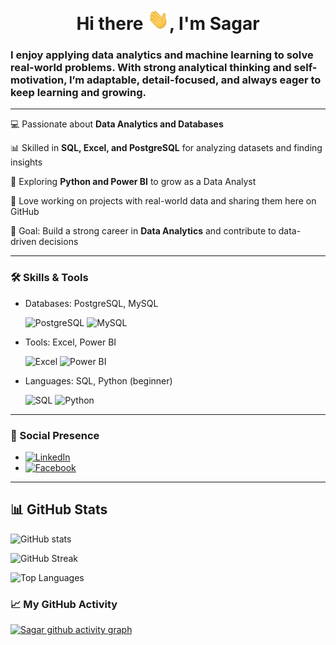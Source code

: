<h1 align="center"> Hi there <img src="Image/Waving Hand.gif" width="35px" />, I'm Sagar </h1>

### I enjoy applying data analytics and machine learning to solve real-world problems. With strong analytical thinking and self-motivation, I’m adaptable, detail-focused, and always eager to keep learning and growing. 

---

💻 Passionate about **Data Analytics and Databases**  

📊 Skilled in **SQL, Excel, and PostgreSQL** for analyzing datasets and finding insights 

🚀 Exploring **Python and Power BI** to grow as a Data Analyst  

📂 Love working on projects with real-world data and sharing them here on GitHub  

🎯 Goal: Build a strong career in **Data Analytics** and contribute to data-driven decisions  

---

### 🛠️ Skills & Tools  
- Databases: PostgreSQL, MySQL
  
  ![PostgreSQL](https://img.shields.io/badge/PostgreSQL-316192?style=for-the-badge&logo=postgresql&logoColor=white)
  ![MySQL](https://img.shields.io/badge/MySQL-005C84?style=for-the-badge&logo=mysql&logoColor=white)

- Tools: Excel, Power BI

  ![Excel](https://img.shields.io/badge/Excel-217346?style=for-the-badge&logo=microsoft-excel&logoColor=white) 
  ![Power BI](https://img.shields.io/badge/Power%20BI-F2C811?style=for-the-badge&logo=powerbi&logoColor=black)  

- Languages: SQL, Python (beginner)  

  ![SQL](https://img.shields.io/badge/SQL-336791?style=for-the-badge&logo=postgresql&logoColor=white)
  ![Python](https://img.shields.io/badge/Python-3776AB?style=for-the-badge&logo=python&logoColor=white)  

---

### 🚀 Social Presence  
- [![LinkedIn](https://img.shields.io/badge/LinkedIn-0077B5?style=for-the-badge&logo=linkedin&logoColor=white)](https://www.linkedin.com/in/sagar-kumar-mandle-7086ba366/)  
- [![Facebook](https://img.shields.io/badge/Facebook-1877F2?style=for-the-badge&logo=facebook&logoColor=white)](https://www.facebook.com/sagarkumar.mandle.357)

---

## 📊 GitHub Stats

![GitHub stats](https://github-readme-stats.vercel.app/api?username=Sagar-Kumar-Mandle&show_icons=true&theme=radical)

![GitHub Streak](https://streak-stats.demolab.com?user=Sagar-Kumar-Mandle&theme=radical&hide_border=true)

![Top Languages](https://github-readme-stats.vercel.app/api/top-langs/?username=Sagar-Kumar-Mandle&layout=compact&theme=radical)


### 📈 My GitHub Activity  
[![Sagar github activity graph](https://github-readme-activity-graph.vercel.app/graph?username=Sagar-Kumar-Mandlekp&bg_color=150a10&color=ffffff&line=f5f5f5&point=ffffff&area=true&hide_border=true)](https://github.com/Sagar-Kumar-Mandle/github-readme-activity-graph)

